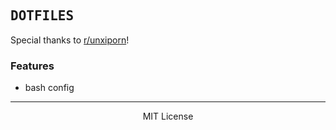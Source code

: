 <!-- My development environment -->

<h2>
  <samp>DOTFILES</samp>
</h2>

<p>
  Special thanks to <a href="https://www.reddit.com/r/unixporn">r/unxiporn</a>!
</p>

### Features
  - bash config

---

<p align="center">
  MIT License
</p>
